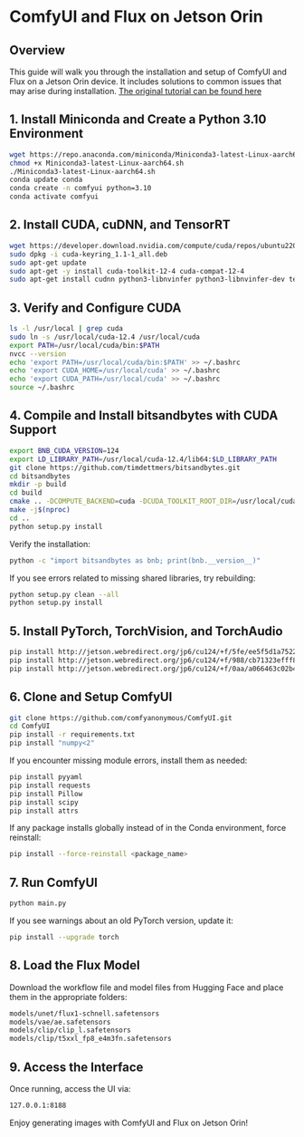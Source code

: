# ComfyUI and Flux on Jetson Orin

## Overview
This guide will walk you through the installation and setup of ComfyUI and Flux on a Jetson Orin device. It includes solutions to common issues that may arise during installation. 
 [The original tutorial can be found here](https://www.jetson-ai-lab.com/tutorial_comfyui_flux.html )


## 1. Install Miniconda and Create a Python 3.10 Environment

```bash
wget https://repo.anaconda.com/miniconda/Miniconda3-latest-Linux-aarch64.sh
chmod +x Miniconda3-latest-Linux-aarch64.sh
./Miniconda3-latest-Linux-aarch64.sh
conda update conda
conda create -n comfyui python=3.10
conda activate comfyui
```

## 2. Install CUDA, cuDNN, and TensorRT

```bash
wget https://developer.download.nvidia.com/compute/cuda/repos/ubuntu2204/arm64/cuda-keyring_1.1-1_all.deb
sudo dpkg -i cuda-keyring_1.1-1_all.deb
sudo apt-get update
sudo apt-get -y install cuda-toolkit-12-4 cuda-compat-12-4
sudo apt-get install cudnn python3-libnvinfer python3-libnvinfer-dev tensorrt
```

## 3. Verify and Configure CUDA

```bash
ls -l /usr/local | grep cuda
sudo ln -s /usr/local/cuda-12.4 /usr/local/cuda
export PATH=/usr/local/cuda/bin:$PATH
nvcc --version
echo 'export PATH=/usr/local/cuda/bin:$PATH' >> ~/.bashrc
echo 'export CUDA_HOME=/usr/local/cuda' >> ~/.bashrc
echo 'export CUDA_PATH=/usr/local/cuda' >> ~/.bashrc
source ~/.bashrc
```

## 4. Compile and Install bitsandbytes with CUDA Support

```bash
export BNB_CUDA_VERSION=124
export LD_LIBRARY_PATH=/usr/local/cuda-12.4/lib64:$LD_LIBRARY_PATH
git clone https://github.com/timdettmers/bitsandbytes.git
cd bitsandbytes
mkdir -p build
cd build
cmake .. -DCOMPUTE_BACKEND=cuda -DCUDA_TOOLKIT_ROOT_DIR=/usr/local/cuda-12.4
make -j$(nproc)
cd ..
python setup.py install
```

Verify the installation:
```bash
python -c "import bitsandbytes as bnb; print(bnb.__version__)"
```
If you see errors related to missing shared libraries, try rebuilding:
```bash
python setup.py clean --all
python setup.py install
```

## 5. Install PyTorch, TorchVision, and TorchAudio

```bash
pip install http://jetson.webredirect.org/jp6/cu124/+f/5fe/ee5f5d1a75229/torch-2.3.0-cp310-cp310-linux_aarch64.whl
pip install http://jetson.webredirect.org/jp6/cu124/+f/988/cb71323efff87/torchvision-0.18.0a0+6043bc2-cp310-cp310-linux_aarch64.whl
pip install http://jetson.webredirect.org/jp6/cu124/+f/0aa/a066463c02b4a/torchaudio-2.3.0+952ea74-cp310-cp310-linux_aarch64.whl
```

## 6. Clone and Setup ComfyUI

```bash
git clone https://github.com/comfyanonymous/ComfyUI.git
cd ComfyUI
pip install -r requirements.txt
pip install "numpy<2"
```

If you encounter missing module errors, install them as needed:
```bash
pip install pyyaml
pip install requests
pip install Pillow
pip install scipy
pip install attrs
```

If any package installs globally instead of in the Conda environment, force reinstall:
```bash
pip install --force-reinstall <package_name>
```

## 7. Run ComfyUI

```bash
python main.py
```

If you see warnings about an old PyTorch version, update it:
```bash
pip install --upgrade torch
```

## 8. Load the Flux Model

Download the workflow file and model files from Hugging Face and place them in the appropriate folders:
```bash
models/unet/flux1-schnell.safetensors
models/vae/ae.safetensors
models/clip/clip_l.safetensors
models/clip/t5xxl_fp8_e4m3fn.safetensors
```

## 9. Access the Interface
Once running, access the UI via:
```bash
127.0.0.1:8188
```

Enjoy generating images with ComfyUI and Flux on Jetson Orin!
